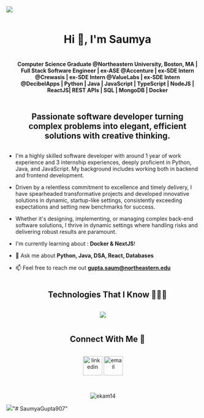 <!--horizontal divider(gradiant)-->
<img src="https://user-images.githubusercontent.com/73097560/115834477-dbab4500-a447-11eb-908a-139a6edaec5c.gif">

<!--h1 without bottom border-->
<div id="user-content-toc">
  <ul align="center">
    <summary><h1 style="display: inline-block">Hi 👋, I'm Saumya</h1></summary>
    <h4>Computer Science Graduate @Northeastern University, Boston, MA | Full Stack Software Engineer | ex-ASE @Accenture | ex-SDE Intern @Crewasis | ex-SDE Intern @ValueLabs | ex-SDE Intern @DecibelApps | Python | Java | JavaScript | TypeScript | NodeJS | ReactJS| REST APIs | SQL | MongoDB | Docker </h4>
  </ul>
</div>

<!--h2 without bottom border-->
<div id="user-content-toc">
  <ul align="center">
    <summary><h2 style="display: inline-block">Passionate software developer turning complex problems into elegant, efficient solutions with creative thinking.</h2></summary>
  </ul>
</div>

<!--Intro start-->

- I'm a highly skilled software developer with around 1 year of work experience and 3 internship experiences, deeply proficient in Python, Java, and JavaScript. My background includes working both in backend and frontend development.
- Driven by a relentless commitment to excellence and timely delivery, I have spearheaded transformative projects and developed innovative solutions in dynamic, startup-like settings, consistently exceeding expectations and setting new benchmarks for success.
- Whether it's designing, implementing, or managing complex back-end software solutions, I thrive in dynamic settings where handling risks and delivering robust results are paramount.

- I'm currently learning about : **Docker \& NextJS**!

- 💬 Ask me about **Python, Java, DSA, React, Databases**

- 📫 Feel free to reach me out **gupta.saum@northeastern.edu**

<!--Intro end-->

<!--h1 without bottom border-->
<div id="user-content-toc">
  <ul align="center">
    <summary><h2 style="display: inline-block">Technologies That I Know 👨🏻‍💻</h2></summary>
  </ul>
</div>
<!--tech stack icons-->
<p align="center">
  <a href="https://skillicons.dev">
    <img src="https://skillicons.dev/icons?i=python,java,javascript,typescript,nextjs,html,css,nodejs,npm,react,redux,express,postman,express,tailwind,postgres,firebase,docker,git,github,linux,idea,vscode,elasticsearch,mysql,mongodb&perline=14" />
  </a>
</p>

<!-- Connect with me -->
<!--h2 without bottom border-->
<div id="user-content-toc">
  <ul align="center">
    <summary><h2 style="display: inline-block">Connect With Me  🤝</h2></summary>
  </ul>
</div>


<!--icons and links-->
<p align="center">
<a href="https://www.linkedin.com/in/saumya-gupta346/" target="blank"><img align="center" src="https://user-images.githubusercontent.com/88904952/234979284-68c11d7f-1acc-4f0c-ac78-044e1037d7b0.png" alt="linkedin" height="50" width="50" /></a> 
<a href="mailto:gupta.saum@northeastern.edu" target="_blank">
    <img align="center" src="https://cdn-icons-png.flaticon.com/512/732/732200.png" alt="email" height="50" width="50" />
</a>

</a>

</p>

<!--profile visit count-->
<div align="center"> <br>
<p align="center"> <img src="https://komarev.com/ghpvc/?username=SaumyaGupta907&label=Profile%20views&color=blueviolet&style=flat" alt="ekam14" /> </p>
</div>

<!--horizontal divider(gradiant)-->
<img src="https://user-images.githubusercontent.com/73097560/115834477-dbab4500-a447-11eb-908a-139a6edaec5c.gif">"# SaumyaGupta907" 

